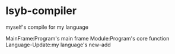 lsyb-compiler
=============

myself's compile for my language

MainFrame:Program's main frame
Module:Program's core function
Language-Update:my language's new-add